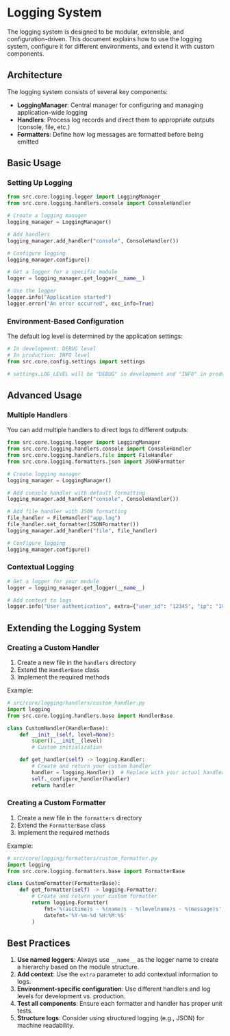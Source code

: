 # Logging System

The logging system is designed to be modular, extensible, and configuration-driven. This document explains how to use the logging system, configure it for different environments, and extend it with custom components.

## Architecture

The logging system consists of several key components:

- **LoggingManager**: Central manager for configuring and managing application-wide logging
- **Handlers**: Process log records and direct them to appropriate outputs (console, file, etc.)
- **Formatters**: Define how log messages are formatted before being emitted

## Basic Usage

### Setting Up Logging

```python
from src.core.logging.logger import LoggingManager
from src.core.logging.handlers.console import ConsoleHandler

# Create a logging manager
logging_manager = LoggingManager()

# Add handlers
logging_manager.add_handler("console", ConsoleHandler())

# Configure logging
logging_manager.configure()

# Get a logger for a specific module
logger = logging_manager.get_logger(__name__)

# Use the logger
logger.info("Application started")
logger.error("An error occurred", exc_info=True)
```

### Environment-Based Configuration

The default log level is determined by the application settings:

```python
# In development: DEBUG level
# In production: INFO level
from src.core.config.settings import settings

# settings.LOG_LEVEL will be "DEBUG" in development and "INFO" in production
```

## Advanced Usage

### Multiple Handlers

You can add multiple handlers to direct logs to different outputs:

```python
from src.core.logging.logger import LoggingManager
from src.core.logging.handlers.console import ConsoleHandler
from src.core.logging.handlers.file import FileHandler
from src.core.logging.formatters.json import JSONFormatter

# Create logging manager
logging_manager = LoggingManager()

# Add console handler with default formatting
logging_manager.add_handler("console", ConsoleHandler())

# Add file handler with JSON formatting
file_handler = FileHandler("app.log")
file_handler.set_formatter(JSONFormatter())
logging_manager.add_handler("file", file_handler)

# Configure logging
logging_manager.configure()
```

### Contextual Logging

```python
# Get a logger for your module
logger = logging_manager.get_logger(__name__)

# Add context to logs
logger.info("User authentication", extra={"user_id": "12345", "ip": "192.168.1.1"})
```

## Extending the Logging System

### Creating a Custom Handler

1. Create a new file in the `handlers` directory
2. Extend the `HandlerBase` class
3. Implement the required methods

Example:

```python
# src/core/logging/handlers/custom_handler.py
import logging
from src.core.logging.handlers.base import HandlerBase

class CustomHandler(HandlerBase):
    def __init__(self, level=None):
        super().__init__(level)
        # Custom initialization

    def get_handler(self) -> logging.Handler:
        # Create and return your custom handler
        handler = logging.Handler()  # Replace with your actual handler
        self._configure_handler(handler)
        return handler
```

### Creating a Custom Formatter

1. Create a new file in the `formatters` directory
2. Extend the `FormatterBase` class
3. Implement the required methods

Example:

```python
# src/core/logging/formatters/custom_formatter.py
import logging
from src.core.logging.formatters.base import FormatterBase

class CustomFormatter(FormatterBase):
    def get_formatter(self) -> logging.Formatter:
        # Create and return your custom formatter
        return logging.Formatter(
            fmt='%(asctime)s - %(name)s - %(levelname)s - %(message)s',
            datefmt='%Y-%m-%d %H:%M:%S'
        )
```

## Best Practices

1. **Use named loggers**: Always use `__name__` as the logger name to create a hierarchy based on the module structure.
2. **Add context**: Use the `extra` parameter to add contextual information to logs.
3. **Environment-specific configuration**: Use different handlers and log levels for development vs. production.
4. **Test all components**: Ensure each formatter and handler has proper unit tests.
5. **Structure logs**: Consider using structured logging (e.g., JSON) for machine readability.

